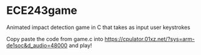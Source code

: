 # ECE243game
Animated impact detection game in C that takes as input user keystrokes

Copy paste the code from game.c into https://cpulator.01xz.net/?sys=arm-de1soc&d_audio=48000 and play!
